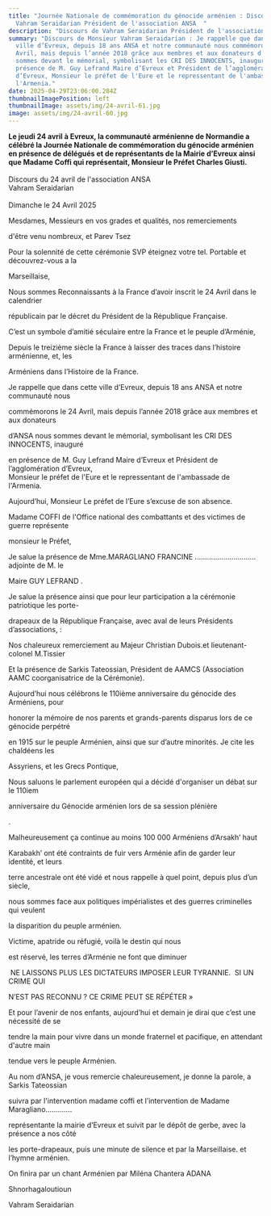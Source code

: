 ```yaml
---
title: "Journée Nationale de commémoration du génocide arménien : Discours de
  Vahram Seraidarian Président de l'association ANSA  "
description: "Discours de Vahram Seraidarian Président de l'association ANSA  "
summary: "Discours de Monsieur Vahram Seraidarian : Je rappelle que dans cette
  ville d’Evreux, depuis 18 ans ANSA et notre communauté nous commémorons le 24
  Avril, mais depuis l’année 2018 grâce aux membres et aux donateurs d’ANSA nous
  sommes devant le mémorial, symbolisant les CRI DES INNOCENTS, inauguré en
  présence de M. Guy Lefrand Maire d’Evreux et Président de l’agglomération
  d’Evreux, Monsieur le préfet de l'Eure et le repressentant de l'ambassade de
  l'Armenia."
date: 2025-04-29T23:06:00.284Z
thumbnailImagePosition: left
thumbnailImage: assets/img/24-avril-61.jpg
image: assets/img/24-avril-60.jpg
---
```

**Le jeudi 24 avril à Evreux, la communauté arménienne de Normandie a célébré la Journée Nationale de commémoration du génocide arménien en présence de délégués et de représentants de la Mairie d’Evreux ainsi que Madame Coffi qui représentait, Monsieur le Préfet Charles Giusti.**\
\
Discours du 24 avril de l'association ANSA\
Vahram Seraidarian\
\
Dimanche le 24 Avril 2025

Mesdames, Messieurs en vos grades et qualités, nos remerciements



d'être venu nombreux, et Parev Tsez

Pour la solennité de cette cérémonie SVP éteignez votre tel. Portable et découvrez-vous a la

Marseillaise,

Nous sommes Reconnaissants à la France d’avoir inscrit le 24 Avril dans le calendrier

républicain par le décret du Président de la République Française.

C’est un symbole d’amitié séculaire entre la France et le peuple d’Arménie,

Depuis le treizième siècle la France à laisser des traces dans l’histoire arménienne, et, les

Arméniens dans l’Histoire de la France.

Je rappelle que dans cette ville d’Evreux, depuis 18 ans ANSA et notre communauté nous

commémorons le 24 Avril, mais depuis l’année 2018 grâce aux membres et aux donateurs

d’ANSA nous sommes devant le mémorial, symbolisant les CRI DES INNOCENTS, inauguré

en présence de M. Guy Lefrand Maire d’Evreux et Président de l’agglomération d’Evreux,\
Monsieur le préfet de l'Eure et le repressentant de l'ambassade de l'Armenia.

Aujourd’hui, Monsieur Le préfet de l’Eure s’excuse de son absence.

Madame COFFI de l'Office national des combattants et des victimes de guerre représente

monsieur le Préfet,

Je salue la présence de Mme.MARAGLIANO FRANCINE .............................. adjointe de M. le

Maire GUY LEFRAND .

Je salue la présence ainsi que pour leur participation a la cérémonie patriotique les porte-

drapeaux de la République Française, avec aval de leurs Présidents d’associations, : 

Nos chaleureux remerciement au Majeur Christian Dubois.et lieutenant-colonel M.Tissier

Et la présence de Sarkis Tateossian, Président de AAMCS (Association AAMC coorganisatrice de la Cérémonie).

Aujourd’hui nous célébrons le 110ième anniversaire du génocide des Arméniens, pour

honorer la mémoire de nos parents et grands-parents disparus lors de ce génocide perpétré

en 1915 sur le peuple Arménien, ainsi que sur d’autre minorités. Je cite les chaldéens les

Assyriens, et les Grecs Pontique,

Nous saluons le parlement européen qui a décidé d&#39;organiser un débat sur le 110iem

anniversaire du Génocide arménien lors de sa session plénière

.



Malheureusement ça continue au moins 100 000 Arméniens d’Arsakh’ haut

Karabakh’ ont été contraints de fuir vers Arménie afin de garder leur identité, et leurs

terre ancestrale ont été vidé et nous rappelle à quel point, depuis plus d’un siècle,

nous sommes face aux politiques impérialistes et des guerres criminelles qui veulent

la disparition du peuple arménien.

Victime, apatride ou réfugié, voilà le destin qui nous

est réservé, les terres d’Arménie ne font que diminuer



 NE LAISSONS PLUS LES DICTATEURS IMPOSER LEUR TYRANNIE.  SI UN CRIME QUI

N’EST PAS RECONNU ? CE CRIME PEUT SE RÉPÉTER »



Et pour l’avenir de nos enfants, aujourd’hui et demain je dirai que c’est une nécessité de se

tendre la main pour vivre dans un monde fraternel et pacifique, en attendant d&#39;autre main

tendue vers le peuple Arménien.

Au nom d’ANSA, je vous remercie chaleureusement, je donne la parole, a Sarkis Tateossian

suivra par l'intervention madame coffi et l’intervention de Madame Maragliano………….

représentante la mairie d’Evreux et suivit par le dépôt de gerbe, avec la présence a nos côté

les porte-drapeaux, puis une minute de silence et par la Marseillaise. et l’hymne arménien.

On finira par un chant Arménien par Miléna Chantera ADANA



Shnorhagaloutioun



Vahram Seraidarian